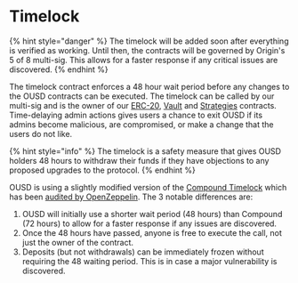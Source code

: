 # Timelock

{% hint style="danger" %}
The timelock will be added soon after everything is verified as working. Until then, the contracts will be governed by Origin's 5 of 8 multi-sig. This allows for a faster response if any critical issues are discovered.
{% endhint %}

The timelock contract enforces a 48 hour wait period before any changes to the OUSD contracts can be executed. The timelock can be called by our multi-sig and is the owner of our [ERC-20](erc-20.md), [Vault](vault.md) and [Strategies](strategies.md) contracts. Time-delaying admin actions gives users a chance to exit OUSD if its admins become malicious, are compromised, or make a change that the users do not like.

{% hint style="info" %}
The timelock is a safety measure that gives OUSD holders 48 hours to withdraw their funds if they have objections to any proposed upgrades to the protocol.
{% endhint %}

OUSD is using a slightly modified version of the [Compound Timelock](https://compound.finance/docs/governance) which has been [audited by OpenZeppelin](https://blog.openzeppelin.com/compound-finance-patch-audit/). The 3 notable differences are:

1. OUSD will initially use a shorter wait period \(48 hours\) than Compound \(72 hours\) to allow for a faster response if any issues are discovered. 
2. Once the 48 hours have passed, anyone is free to execute the call, not just the owner of the contract.
3. Deposits \(but not withdrawals\) can be immediately frozen without requiring the 48 waiting period. This is in case a major vulnerability is discovered. 





